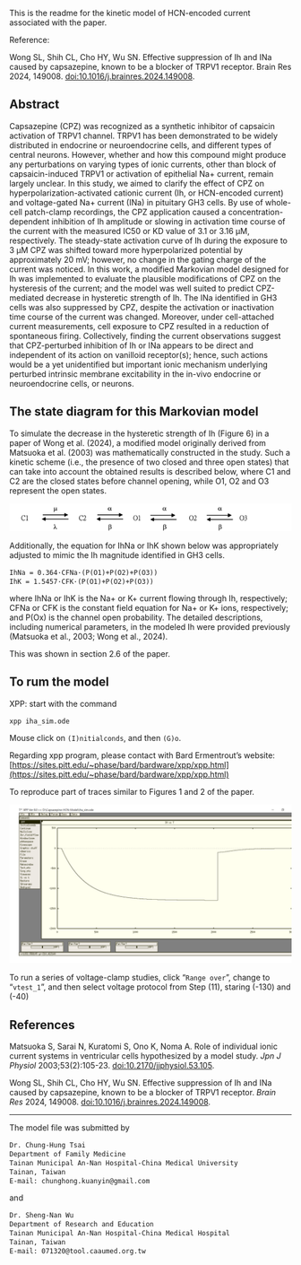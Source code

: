 
This is the readme for the kinetic model of HCN-encoded current associated with the paper.

Reference:

Wong SL, Shih CL, Cho HY, Wu SN. Effective suppression of Ih and INa caused by capsazepine, known to be a blocker of TRPV1 receptor. Brain Res 2024, 149008. [doi:10.1016/j.brainres.2024.149008](https://doi.org/10.1016/j.brainres.2024.149008).

## Abstract
Capsazepine (CPZ) was recognized as a synthetic inhibitor of capsaicin activation of TRPV1 channel. TRPV1 has been demonstrated to be widely distributed in endocrine or neuroendocrine cells, and different types of central neurons. However, whether and how this compound might produce any perturbations on varying types of ionic currents, other than block of capsaicin-induced TRPV1 or activation of epithelial Na+ current, remain largely unclear. In this study, we aimed to clarify the effect of CPZ on hyperpolarization-activated cationic current (Ih, or HCN-encoded current) and voltage-gated Na+ current (INa) in pituitary GH3 cells. By use of whole-cell patch-clamp recordings, the CPZ application caused a concentration-dependent inhibition of Ih amplitude or slowing in activation time course of the current with the measured IC50 or KD value of 3.1 or 3.16 μM, respectively. The steady-state activation curve of Ih during the exposure to 3 μM CPZ was shifted toward more hyperpolarized potential by approximately 20 mV; however, no change in the gating charge of the current was noticed. In this work, a modified Markovian model designed for Ih was implemented to evaluate the plausible modifications of CPZ on the hysteresis of the current; and the model was well suited to predict CPZ-mediated decrease in hysteretic strength of Ih. The INa identified in GH3 cells was also suppressed by CPZ, despite the activation or inactivation time course of the current was changed. Moreover, under cell-attached current measurements, cell exposure to CPZ resulted in a reduction of spontaneous firing. Collectively, finding the current observations suggest that CPZ-perturbed inhibition of Ih or INa appears to be direct and independent of its action on vanilloid receptor(s); hence, such actions would be a yet unidentified but important ionic mechanism underlying perturbed intrinsic membrane excitability in the in-vivo endocrine or neuroendocrine cells, or neurons.



## The state diagram for this Markovian model
To simulate the decrease in the hysteretic strength of Ih (Figure 6) in a paper of Wong et al. (2024), a modified model originally derived from Matsuoka et al. (2003) was mathematically constructed in the study. Such a kinetic scheme (i.e., the presence of two closed and three open states) that can take into account the obtained results is described below, where C1 and C2 are the closed states before channel opening, while O1, O2 and O3 represent the open states.

![kinetic scheme diagram](kineticscheme.png)

Additionally, the equation for IhNa or IhK shown below was appropriately adjusted to mimic the Ih magnitude identified in GH3 cells.

    IhNa = 0.364·CFNa·(P(O1)+P(O2)+P(O3))
    IhK = 1.5457·CFK·(P(O1)+P(O2)+P(O3))

where IhNa or IhK is the Na+ or K+ current flowing through Ih, respectively; CFNa or CFK is the constant field equation for Na+ or K+ ions, respectively; and P(Ox) is the channel open probability. The detailed descriptions, including numerical parameters, in the modeled Ih were provided previously (Matsuoka et al., 2003; Wong et al., 2024).

This was shown in section 2.6 of the paper.

## To rum the model
XPP: start with the command

    xpp iha_sim.ode

Mouse click on `(I)nitialconds`, and then `(G)o`.

Regarding xpp program, please contact with Bard Ermentrout’s website:
[https://sites.pitt.edu/~phase/bard/bardware/xpp/xpp.html](https://sites.pitt.edu/~phase/bard/bardware/xpp/xpp.html)

To reproduce part of traces similar to Figures 1 and 2 of the paper.

![xppaut screenshot](Ih-sim.png)

To run a series of voltage-clamp studies, click “`Range over`”, change to “`vtest_1`”, and then select voltage protocol from Step (11), staring (-130) and (-40)

## References
Matsuoka S, Sarai N, Kuratomi S, Ono K, Noma A. Role of individual ionic current systems in ventricular cells hypothesized by a model study. *Jpn J Physiol* 2003;53(2):105-23. [doi:10.2170/jjphysiol.53.105](https://doi.org/10.2170/jjphysiol.53.105).

Wong SL, Shih CL, Cho HY, Wu SN. Effective suppression of Ih and INa caused by capsazepine, known to be a blocker of TRPV1 receptor. *Brain Res* 2024, 149008. [doi:10.1016/j.brainres.2024.149008](https://doi.org/10.1016/j.brainres.2024.149008). 

---

The model file was submitted by 

    Dr. Chung-Hung Tsai
    Department of Family Medicine
    Tainan Municipal An-Nan Hospital-China Medical University
    Tainan, Taiwan
    E-mail: chunghong.kuanyin@gmail.com

and

    Dr. Sheng-Nan Wu
    Department of Research and Education
    Tainan Municipal An-Nan Hospital-China Medical Hospital
    Tainan, Taiwan
    E-mail: 071320@tool.caaumed.org.tw
